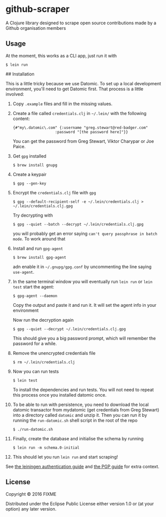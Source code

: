 # github-scraper

A Clojure library designed to scrape open source contributions
made by a Github organisation members

## Usage

At the moment, this works as a CLI app, just run it with

`$ lein run`

## Installation

This is a little tricky because we use Datomic. To set up a local development
environment, you'll need to get Datomic first. That process is a little involved:

1. Copy `.example` files and fill in the missing values.

1. Create a file called `credentials.clj` in `~/.lein/` with the following content:

   ```
   {#"my\.datomic\.com" {:username "greg.stewart@red-badger.com"
                      :password "[the password here]"}}
   ```

   You can get the password from Greg Stewart, Viktor Charypar or Joe Paice.

1. Get `gpg` installed

   `$ brew install gnupg`

1. Create a keypair

   `$ gpg --gen-key`

1. Encrypt the `credentials.clj` file with `gpg`

   `$ gpg --default-recipient-self -e ~/.lein/credentials.clj > ~/.lein/credentials.clj.gpg`

   Try decrypting with

   `$ gpg --quiet --batch --decrypt ~/.lein/credentials.clj.gpg`

   you will probably get an error saying `can't query passphrase in batch mode`.
   To work around that

1. Install and run `gpg-agent`

   `$ brew install gpg-agent`

   adn enable it in `~/.gnupg/gpg.conf` by uncommenting the line saying `use-agent`.

1. In the same terminal window you will eventually run `lein run` or `lein test`
   start the agent:

   `$ gpg-agent --daemon`

   Copy the output and paste it and run it. It will set the agent info in your
   environment

   Now run the decryption again

   `$ gpg --quiet --decrypt ~/.lein/credentials.clj.gpg`

   This should give you a big password prompt, which will remember the password for
   a while.

1. Remove the unencrypted credentials file

   `$ rm ~/.lein/credentials.clj`

1. Now you can run tests

   `$ lein test`

   To install the dependencies and run tests. You will not need to repeat this process
   once you installed datomic once.

1. To be able to run with persistence, you need to download the local datomic transactor
   from mydatomic (get credentials from Greg Stewart) into a directory called `datomic`
   and unzip it. Then you can run it by running the `run-datomic.sh` shell script in the
   root of the repo

   `$ ./run-datomic.sh`

1. Finally, create the database and initialise the schema by running

   `$ lein run -m schema.0-initial`

1. This should let you run `lein run` and start scraping!



See [the leiningen authentication guide](https://github.com/technomancy/leiningen/blob/master/doc/DEPLOY.md#authentication)
and [the PGP guide](https://github.com/technomancy/leiningen/blob/master/doc/GPG.md)
for extra context.

## License

Copyright © 2016 FIXME

Distributed under the Eclipse Public License either version 1.0 or (at
your option) any later version.
